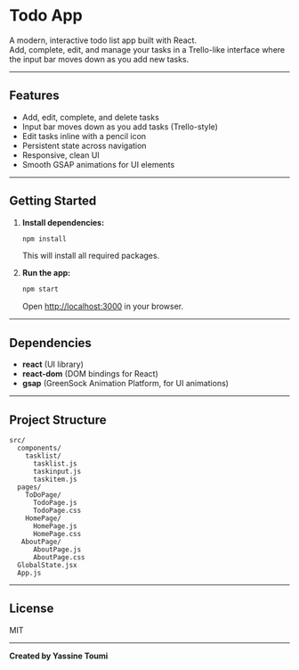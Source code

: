 # Todo App

A modern, interactive todo list app built with React.  
Add, complete, edit, and manage your tasks in a Trello-like interface where the input bar moves down as you add new tasks.

---

## Features

- Add, edit, complete, and delete tasks
- Input bar moves down as you add tasks (Trello-style)
- Edit tasks inline with a pencil icon
- Persistent state across navigation
- Responsive, clean UI
- Smooth GSAP animations for UI elements

---

## Getting Started

1. **Install dependencies:**
   ```bash
   npm install
   ```
   This will install all required packages.

2. **Run the app:**
   ```bash
   npm start
   ```
   Open [http://localhost:3000](http://localhost:3000) in your browser.

---

## Dependencies

- **react** (UI library)
- **react-dom** (DOM bindings for React)
- **gsap** (GreenSock Animation Platform, for UI animations)

---

## Project Structure

```
src/
  components/
    tasklist/
      tasklist.js
      taskinput.js
      taskitem.js
  pages/
    ToDoPage/
      TodoPage.js
      TodoPage.css
    HomePage/
      HomePage.js
      HomePage.css
   AboutPage/
      AboutPage.js
      AboutPage.css
  GlobalState.jsx
  App.js
```

---

## License

MIT

---

**Created by Yassine Toumi**
